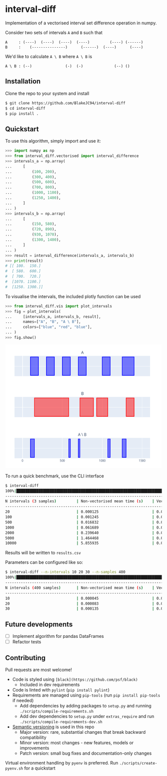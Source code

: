 # interval-diff
Implementation of a vectorised interval set difference operation in numpy.

Consider two sets of intervals `A` and `B` such that
```
A     : (----)  (----)  (----)  (----)         (----) (------)
B     :    (---------------)      (------)  (----)      (----)
```

We'd like to calculate `A \ B` where `A \ B` is
```
A \ B : (--)               (-)  (-)              (--) ()
```

## Installation
Clone the repo to your system and install

```bash
$ git clone https://github.com/BlakeJC94/interval-diff
$ cd interval-diff
$ pip install .
```

## Quickstart
To use this algorithm, simply import and use it:
```python
>>> import numpy as np
>>> from interval_diff.vectorised import interval_difference
>>> intervals_a = np.array(
...     [
...         (100, 200),
...         (300, 400),
...         (500, 600),
...         (700, 800),
...         (1000, 1100),
...         (1250, 1400),
...     ]
... )
>>> intervals_b = np.array(
...     [
...         (150, 580),
...         (720, 890),
...         (930, 1070),
...         (1300, 1400),
...     ]
... )
>>> result = interval_difference(intervals_a, intervals_b)
>>> print(result)
# [[ 100.  150.]
#  [ 580.  600.]
#  [ 700.  720.]
#  [1070. 1100.]
#  [1250. 1300.]]
```

To visualise the intervals, the included plotly function can be used
```python
>>> from interval_diff.vis import plot_intervals
>>> fig = plot_intervals(
...     [intervals_a, intervals_b, result],
...     names=["A", "B", "A \ B"],
...     colors=["blue", "red", "blue"],
... )
>>> fig.show()
```

![Intervals figure](./img.png)

To run a quick benchmark, use the CLI interface
```bash
$ interval-diff
100%|███████████████████████████████████████████████████████████████████████████████████| 21/21 [00:22]
----------------------------------------------------------------------------------------------------
N intervals (3 samples)         | Non-vectorised mean time (s)    | Vectorised mean runtime (s)
----------------------------------------------------------------------------------------------------
20                              | 0.000125                        | 0.000198
100                             | 0.001245                        | 0.000218
500                             | 0.016832                        | 0.000404
1000                            | 0.061689                        | 0.000576
2000                            | 0.239640                        | 0.001052
5000                            | 1.464468                        | 0.002527
10000                           | 5.855935                        | 0.005418
```
Results will be written to `results.csv`

Parameters can be configured like so:
```bash
$ interval-diff --n-intervals 10 20 30 --n-samples 400
100%|███████████████████████████████████████████████████████████████████████████████| 1200/1200 [00:00]
----------------------------------------------------------------------------------------------------
N intervals (400 samples)       | Non-vectorised mean time (s)    | Vectorised mean runtime (s)
----------------------------------------------------------------------------------------------------
10                              | 0.000045                        | 0.000109
20                              | 0.000083                        | 0.000109
30                              | 0.000135                        | 0.000114
```

## Future developments
- [ ] Implement algorithm for pandas DataFrames
- [ ] Refactor tests

## Contributing
Pull requests are most welcome!

* Code is styled using `[black](https://github.com/psf/black)`
    * Included in dev requirements
* Code is linted with `pylint` (`pip install pylint`)
* Requirements are managed using `pip-tools` (run `pip install pip-tools` if needed)
    * Add dependencies by adding packages to `setup.py` and running
      `./scripts/compile-requirements.sh`
    * Add dev dependencies to `setup.py` under `extras_require` and run
      `./scripts/compile-requirements-dev.sh`
* [Semantic versioning](https://semver.org) is used in this repo
    * Major version: rare, substantial changes that break backward compatibility
    * Minor version: most changes - new features, models or improvements
    * Patch version: small bug fixes and documentation-only changes

Virtual environment handling by `pyenv` is preferred. Run `./scripts/create-pyenv.sh` for a quickstart

